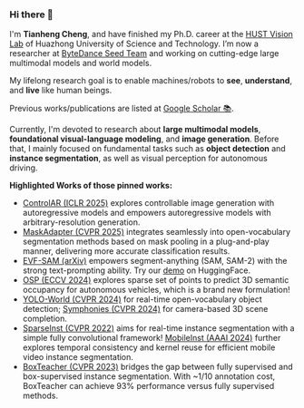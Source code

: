 ### Hi there 👋

I'm **Tianheng Cheng**, and have finished my Ph.D. career at the [HUST Vision Lab](https://github.com/hustvl) of Huazhong University of Science and Technology.
I’m now a researcher at [ByteDance Seed Team](https://team.doubao.com/en/direction/multimodal) and working on cutting-edge large multimodal models and world models.

My lifelong research goal is to enable machines/robots to **see**, **understand**, and **live** like human beings.

Previous works/publications are listed at [Google Scholar 📚](https://scholar.google.com/citations?user=PH8rJHYAAAAJ).

Currently, I'm devoted to research about **large multimodal models**, **foundational visual-language modeling**, and **image generation**. Before that, I mainly focused on fundamental tasks such as **object detection** and **instance segmentation**, as well as visual perception for autonomous driving.

**Highlighted Works of those pinned works:**

* [ControlAR (ICLR 2025)](https://github.com/hustvl/ControlAR) explores controllable image generation with autoregressive models and empowers autoregressive models with arbitrary-resolution generation.
* [MaskAdapter (CVPR 2025)](https://github.com/hustvl/MaskAdapter) integrates seamlessly into open-vocabulary segmentation methods based on mask pooling in a plug-and-play manner, delivering more accurate classification results.
* [EVF-SAM (arXiv)](https://github.com/hustvl/EVF-SAM) empowers segment-anything (SAM, SAM-2) with the strong text-prompting ability. Try our [demo](https://github.com/hustvl/EVF-SAM) on HuggingFace.
* [OSP (ECCV 2024)](https://github.com/hustvl/osp) explores sparse set of points to predict 3D semantic occupancy for autonomous vehicles, which is a brand new formulation!
* [YOLO-World (CVPR 2024)](https://github.com/AILab-CVC/YOLO-World) for real-time open-vocabulary object detection; [Symphonies (CVPR 2024)](https://github.com/hustvl/Symphonies) for camera-based 3D scene completion.
* [SparseInst (CVPR 2022)](https://github.com/hustvl/SparseInst) aims for real-time instance segmentation with a simple fully convolutional framework! [MobileInst (AAAI 2024)](https://ojs.aaai.org/index.php/AAAI/article/view/28555) further explores temporal consistency and kernel reuse for efficient mobile video instance segmentation.
* [BoxTeacher (CVPR 2023)](https://github.com/hustvl/BoxTeacher) bridges the gap between fully supervised and box-supervised instance segmentation. With ~1/10 annotation cost, BoxTeacher can achieve 93% performance versus fully supervised methods.
